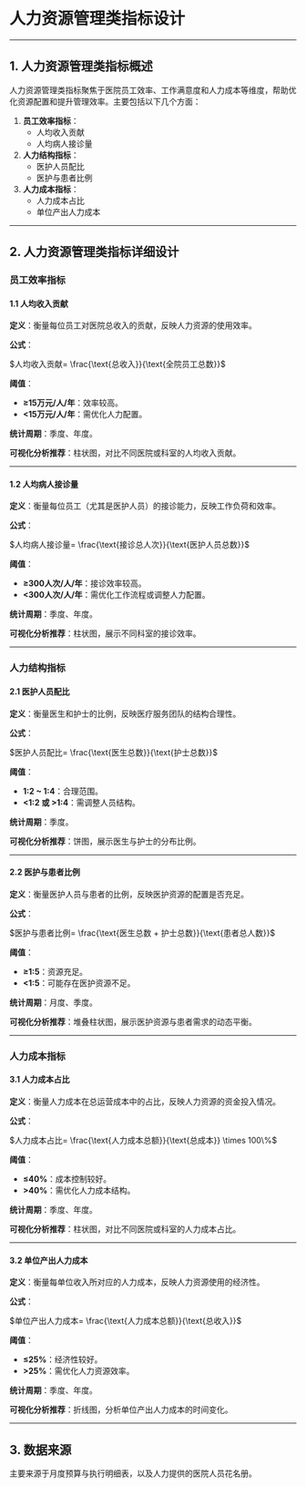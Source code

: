 # **人力资源管理类指标设计**

---

## **1. 人力资源管理类指标概述**

人力资源管理类指标聚焦于医院员工效率、工作满意度和人力成本等维度，帮助优化资源配置和提升管理效率。主要包括以下几个方面：

1. **员工效率指标**：
    - 人均收入贡献
    - 人均病人接诊量
2. **人力结构指标**：
    - 医护人员配比
    - 医护与患者比例
3. **人力成本指标**：
    - 人力成本占比
    - 单位产出人力成本


---

## **2. 人力资源管理类指标详细设计**

### **员工效率指标**

#### **1.1 人均收入贡献**

**定义**：衡量每位员工对医院总收入的贡献，反映人力资源的使用效率。

**公式**：

$人均收入贡献= \frac{\text{总收入}}{\text{全院员工总数}}$

**阈值**：

- **≥15万元/人/年**：效率较高。
- **<15万元/人/年**：需优化人力配置。

**统计周期**：季度、年度。

**可视化分析推荐**：柱状图，对比不同医院或科室的人均收入贡献。

---

#### **1.2 人均病人接诊量**

**定义**：衡量每位员工（尤其是医护人员）的接诊能力，反映工作负荷和效率。

**公式**：

$人均病人接诊量= \frac{\text{接诊总人次}}{\text{医护人员总数}}$

**阈值**：

- **≥300人次/人/年**：接诊效率较高。
- **<300人次/人/年**：需优化工作流程或调整人力配置。

**统计周期**：季度、年度。

**可视化分析推荐**：柱状图，展示不同科室的接诊效率。

---

### **人力结构指标**

#### **2.1 医护人员配比**

**定义**：衡量医生和护士的比例，反映医疗服务团队的结构合理性。

**公式**：

$医护人员配比= \frac{\text{医生总数}}{\text{护士总数}}$

**阈值**：

- **1:2 ~ 1:4**：合理范围。
- **<1:2 或 >1:4**：需调整人员结构。

**统计周期**：季度。

**可视化分析推荐**：饼图，展示医生与护士的分布比例。

---

#### **2.2 医护与患者比例**

**定义**：衡量医护人员与患者的比例，反映医护资源的配置是否充足。

**公式**：

$医护与患者比例= \frac{\text{医生总数 + 护士总数}}{\text{患者总人数}}$

**阈值**：

- **≥1:5**：资源充足。
- **<1:5**：可能存在医护资源不足。

**统计周期**：月度、季度。

**可视化分析推荐**：堆叠柱状图，展示医护资源与患者需求的动态平衡。

---

### **人力成本指标**

#### **3.1 人力成本占比**

**定义**：衡量人力成本在总运营成本中的占比，反映人力资源的资金投入情况。

**公式**：

$人力成本占比= \frac{\text{人力成本总额}}{\text{总成本}} \times 100\%$

**阈值**：

- **≤40%**：成本控制较好。
- **>40%**：需优化人力成本结构。

**统计周期**：季度、年度。

**可视化分析推荐**：柱状图，对比不同医院或科室的人力成本占比。

---

#### **3.2 单位产出人力成本**

**定义**：衡量每单位收入所对应的人力成本，反映人力资源使用的经济性。

**公式**：

$单位产出人力成本= \frac{\text{人力成本总额}}{\text{总收入}}$

**阈值**：

- **≤25%**：经济性较好。
- **>25%**：需优化人力资源效率。

**统计周期**：季度、年度。

**可视化分析推荐**：折线图，分析单位产出人力成本的时间变化。

---

## **3. 数据来源**

主要来源于月度预算与执行明细表，以及人力提供的医院人员花名册。